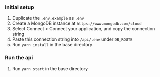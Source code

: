 
### Initial setup
1. Duplicate the `.env.example` as `.env`
1. Create a MongoDB instance at `https://www.mongodb.com/cloud`
1. Select Connect > Connect your application, and copy the connection string
1. Paste this connection string into `/api/.env` under `DB_ROUTE`
1. Run `yarn install` in the base directory

### Run the api
1. Run `yarn start` in the base directory
